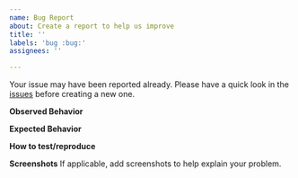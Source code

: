 ```yaml
---
name: Bug Report
about: Create a report to help us improve
title: ''
labels: 'bug :bug:'
assignees: ''

---
```


Your issue may have been reported already. Please have a quick look in the
[issues](https://github.com/hopeman15/auto-labeler/issues) before creating a new
one.

**Observed Behavior**

<!-- Add a description of what you observed -->

**Expected Behavior**

<!-- Add a description of the expected behavior -->

**How to test/reproduce**

<!-- Put clear instructions on how to test. -->

**Screenshots**
If applicable, add screenshots to help explain your problem.
